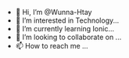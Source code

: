 - 👋 Hi, I’m @Wunna-Htay
- 👀 I’m interested in Technology...
- 🌱 I’m currently learning Ionic...
- 💞️ I’m looking to collaborate on ...
- 📫 How to reach me ...

<!---
Wunna-Htay/Wunna-Htay is a ✨ special ✨ repository because its `README.md` (this file) appears on your GitHub profile.
You can click the Preview link to take a look at your changes.
--->
